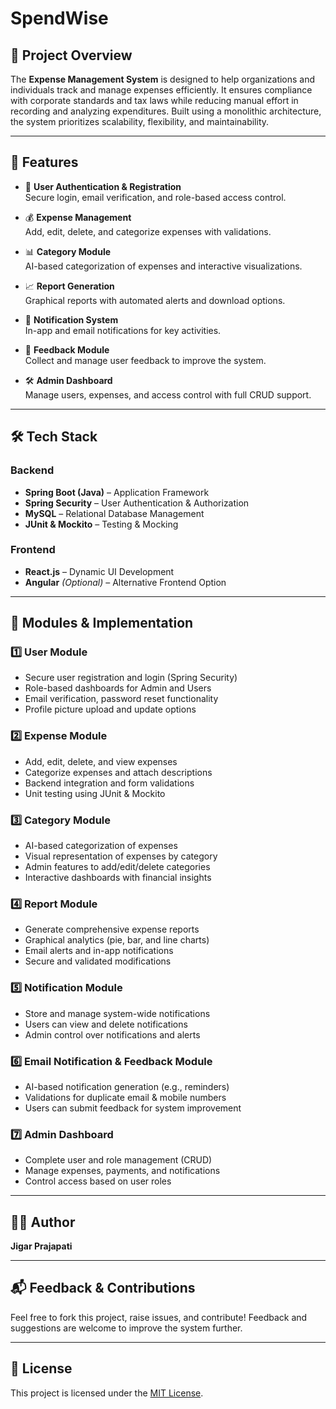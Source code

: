 # SpendWise

## 📌 Project Overview
The **Expense Management System** is designed to help organizations and individuals track and manage expenses efficiently. It ensures compliance with corporate standards and tax laws while reducing manual effort in recording and analyzing expenditures. Built using a monolithic architecture, the system prioritizes scalability, flexibility, and maintainability.

---

## 🚀 Features

- 🔐 **User Authentication & Registration**  
  Secure login, email verification, and role-based access control.

- 💰 **Expense Management**  
  Add, edit, delete, and categorize expenses with validations.

- 📊 **Category Module**  
  AI-based categorization of expenses and interactive visualizations.

- 📈 **Report Generation**  
  Graphical reports with automated alerts and download options.

- 🔔 **Notification System**  
  In-app and email notifications for key activities.

- 💬 **Feedback Module**  
  Collect and manage user feedback to improve the system.

- 🛠️ **Admin Dashboard**  
  Manage users, expenses, and access control with full CRUD support.

---

## 🛠️ Tech Stack

### Backend
- **Spring Boot (Java)** – Application Framework  
- **Spring Security** – User Authentication & Authorization  
- **MySQL** – Relational Database Management  
- **JUnit & Mockito** – Testing & Mocking

### Frontend
- **React.js** – Dynamic UI Development  
- **Angular** *(Optional)* – Alternative Frontend Option

---

## 📂 Modules & Implementation

### 1️⃣ User Module
- Secure user registration and login (Spring Security)
- Role-based dashboards for Admin and Users
- Email verification, password reset functionality
- Profile picture upload and update options

### 2️⃣ Expense Module
- Add, edit, delete, and view expenses
- Categorize expenses and attach descriptions
- Backend integration and form validations
- Unit testing using JUnit & Mockito

### 3️⃣ Category Module
- AI-based categorization of expenses
- Visual representation of expenses by category
- Admin features to add/edit/delete categories
- Interactive dashboards with financial insights

### 4️⃣ Report Module
- Generate comprehensive expense reports
- Graphical analytics (pie, bar, and line charts)
- Email alerts and in-app notifications
- Secure and validated modifications

### 5️⃣ Notification Module
- Store and manage system-wide notifications
- Users can view and delete notifications
- Admin control over notifications and alerts

### 6️⃣ Email Notification & Feedback Module
- AI-based notification generation (e.g., reminders)
- Validations for duplicate email & mobile numbers
- Users can submit feedback for system improvement

### 7️⃣ Admin Dashboard
- Complete user and role management (CRUD)
- Manage expenses, payments, and notifications
- Control access based on user roles

---

## 👨‍💻 Author

**Jigar Prajapati**

---

## 📬 Feedback & Contributions

Feel free to fork this project, raise issues, and contribute! Feedback and suggestions are welcome to improve the system further.

---

## 📄 License

This project is licensed under the [MIT License](LICENSE).


